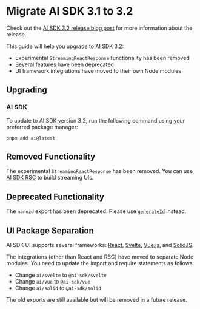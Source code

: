 # Migrate AI SDK 3.1 to 3.2

Check out the [AI SDK 3.2 release blog
post](https://vercel.com/blog/introducing-vercel-ai-sdk-3-2) for more
information about the release.

This guide will help you upgrade to AI SDK 3.2:

- Experimental `StreamingReactResponse` functionality has been removed
- Several features have been deprecated
- UI framework integrations have moved to their own Node modules

## Upgrading

### AI SDK

To update to AI SDK version 3.2, run the following command using your preferred package manager:

```
pnpm add ai@latest
```

## Removed Functionality

The experimental `StreamingReactResponse` has been removed. You can use [AI SDK RSC](../ai-sdk-rsc/overview.md) to build streaming UIs.

## Deprecated Functionality

The `nanoid` export has been deprecated. Please use [`generateId`](../reference/ai-sdk-core/generate-id.md) instead.

## UI Package Separation

AI SDK UI supports several frameworks: [React](https://react.dev/), [Svelte](https://svelte.dev/), [Vue.js](https://vuejs.org/), and [SolidJS](https://www.solidjs.com/).

The integrations (other than React and RSC) have moved to separate Node modules. You need to update the import and require statements as follows:

- Change `ai/svelte` to `@ai-sdk/svelte`
- Change `ai/vue` to `@ai-sdk/vue`
- Change `ai/solid` to `@ai-sdk/solid`

The old exports are still available but will be removed in a future release.
